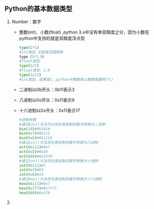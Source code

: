 ## Python的基本数据类型
1. Number：数字
    
    - 整数(int)、小数(float) ,python 3.x中没有单双精度之分，因为小数在python中支持的就是双精度浮点型
    
      ```python
      type(1*1)
      #int类型,无取值范围限制
      type（1*1.0）
      #float类型
      type(2/2)
      #float类型，1.0
      type(2//2)
      #int类型，结果是1，python中整数除以整数需要两个//
      ```
    
    - 二进制以0b开头：0b11表示3
    
    - 八进制以0o开头：0o11表示9
    
    - 十六进制以0x开头：0x11表示17
    
      ```python
      #进制转换
      #通过bin()方法可以将任意进制的数字转换为二进制
      bin(10)#0b1010
      bin(0o7)#0b111
      bin(0xE)#0b1110
      #通过oct()方法将任意进制的数字转换为八进制
      oct(0b111)#0o7
      oct(0xE)#0o16
      oct(888)#0o1570
      #通过int()方法将任意进制的数字转换为十进制
      int(0b111)#7
      int(0o7)#63
      int(0xE)#14
      #通过hex()方法将任意进制的数字转换为十六进制
      hex(0b111)#0x7
      hex(0o777)#0o7777
      hex(888)#0x378
      
      ```
    
      
    
      
2. 

